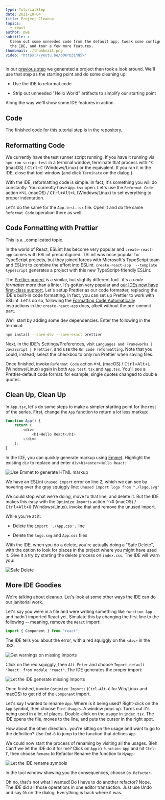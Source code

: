 ```yaml
---
type: TutorialStep
date: 2021-10-04
title: Project Cleanup
topics:
  - react
author: pwe
subtitle: >-
  Clean out some unneeded code from the default app, tweak some configuration in
  the IDE, and tour a few more features.
thumbnail: ./thumbnail.png
video: "https://youtu.be/b0KrB31hN5k"
---
```


In our [previous step](../project_setup/) we generated a project then
took a look around. We'll use that step as the starting point and do
some cleaning up:

- Use the IDE to reformat code

- Strip out unneeded "Hello World" artifacts to simplify our starting point

Along the way we'll show some IDE features in action.

## Code

The finished code for this tutorial step is
[in the repository](https://github.com/jetbrains/guide/tree/main/site/javascript/demos/tutorials/react_typescript_tdd/project_cleanup).

## Reformatting Code

We currently have the test runner script running.
If you have it running via `npm run-script test` in a terminal window, terminate that process with <kbd>⌃C</kbd> (macOS) / <kbd>Ctrl+C</kbd> (Windows/Linux) or the equivalent.
If you ran it in the IDE, close that tool window (and click `Terminate` on the dialog.)

With the IDE, reformatting code is simple.
In fact, it's something you will do constantly.
You currently have `App.tsx` open.
Let's use the `Reformat Code` action <kbd>⌘⌥L</kbd> (macOS) / <kbd>Ctrl+Alt+L</kbd> (Windows/Linux) to set everything to proper indentation.

Let's do the same for the `App.test.tsx` file.
Open it and do the same `Reformat Code` operation there as well.

## Code Formatting with Prettier

This is a...complicated topic.

In the world of React, ESLint has become very popular and `create-react-app` comes with ESLint preconfigured.
TSLint was once popular for TypeScript projects, but they joined forces with Microsoft's TypeScript team and ESLint to combine the effort into ESLint.
`create-react-app  --template typescript` generates a project with this new TypeScript-friendly ESLint.

The [Prettier project](https://prettier.io) is a similar, but slightly different tool...it's a _code formatter_ more than a linter.
It's gotten very popular and [our IDEs now have first-class support](https://www.jetbrains.com/help/webstorm/prettier.html#prettier_before_you_start).
Let's setup Prettier as our code formatter, replacing the IDE's built-in code formatting.
In fact, you can set up Prettier to work with ESLint.
Let's do so, following the [Formatting Code Automatically](https://create-react-app.dev/docs/setting-up-your-editor/) instructions in the `create-react-app` docs, albeit without the pre-commit part.

We'll start by adding some dev dependencies.
Enter the following in the terminal:

```bash
npm install --save-dev --save-exact prettier
```

Next, in the IDE's Settings/Preferences, visit `Languages and Frameworks | JavaScript | Prettier`, and use the `On code reformatting`.
Note that you could, instead, select the checkbox to only run Prettier when saving files.

Once finished, invoke `Reformat Code` action <kbd>⌘⌥L</kbd> (macOS) / <kbd>Ctrl+Alt+L</kbd> (Windows/Linux) again in both `App.test.tsx` and `App.tsx`.
You'll see a Prettier-default code format: for example, single quotes changed to double quotes.

## Clean Up, Clean Up

In `App.tsx`, let's do some steps to make a simpler starting point for the rest of the series.
First, change the `App` function to return a lot less markup:

```javascript
function App() {
	return (
		<div>
			<h1>Hello React</h1>
		</div>
	);
}
```

In the IDE, you can quickly generate markup using [Emmet](/tags/emmet/).
Highlight the existing `div` to replace and enter `div>h1<enter>Hello React`:

![Use Emmet to generate HTML markup](./screenshots/emmet.png)

We have an ESLint `Unused import` error on line 2, which we can see by hovering over the gray squiggly line: `Unused import logo from "./logo.svg"`

We could stop what we're doing, move to that line, and delete it.
But the IDE makes this easy with the `Optimize Imports` action <kbd>⌃⌥O</kbd> (macOS) / <kbd>Ctrl+Alt+O</kbd> (Windows/Linux).
Invoke that and remove the unused import.

While you're at it:

- Delete the `import './App.css';` line

- Delete the `logo.svg` and `App.css` files

With the IDE, when you do a delete, you're actually doing a "Safe Delete", with the option to look for places in the project where you might have used it.
Give it a try by starting the delete process on `index.css`. The IDE will warn you:

![Safe Delete](./screenshots/safe_delete.png)

## More IDE Goodies

We're talking about cleanup. Let's look at some other ways the IDE can do our janitorial work.

Let's say you were in a file and were writing something like `function App` and hadn't imported React yet.
Simulate this by changing the first line to the following -- meaning, remove the `React` import:

```typescript
import { Component } from "react";
```

The IDE tells you about the error, with a red squiggly on the `<div>` in the JSX.

![Get warnings on missing imports](./screenshots/missing_import.png)

Click on the red squiggly, then `Alt-Enter` and choose `Import default 'React' from module "react"`.
The IDE generates the proper import:

![Let the IDE generate missing imports](./screenshots/add_import.png)

Once finished, invoke `Optimize Imports` (`Ctrl-Alt-O` for Win/Linux and macOS) to get rid of the `Component` import.

Let's say I wanted to rename `App`.
Where is it being used?
Right-click on the `App` symbol, then choose `Find Usages`.
A window pops up.
Turns out it's being used in a lot of places.
Double-click on the usage in `index.tsx`.
The IDE opens the file, moves to the line, and puts the cursor in the right spot.

How about the other direction...you're sitting on the usage and want to go to the definition?
Use `Cmd-B` to jump to the function that defines `App`.

We could now start the process of renaming by visiting all the usages.
Bleh.
Can't we let the IDE do it for me?
Click on `App` in `function App` and hit `Ctrl-T`, then choose `Rename` to Refactor Rename the function to `MyApp`:

![Let the IDE rename symbols](./screenshots/refactor_rename.png)

In the tool window showing you the consequences, choose `Do Refactor`.

Oh no, that's not what I wanted!
Do I have to do another refactor?
Nope.
The IDE did all those operations in one editor transaction.
Just use Undo and say `Ok` on the dialog.
Everything is back where it was.

